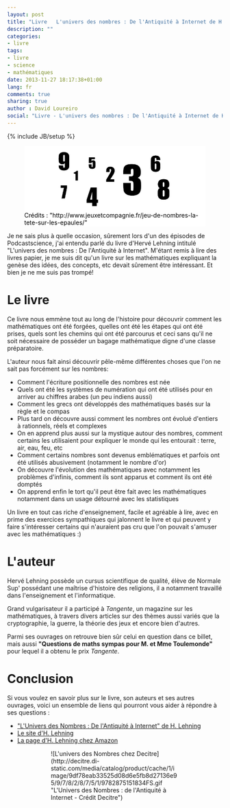 ```yaml
---
layout: post
title: "Livre   L'univers des nombres : De l'Antiquité à Internet de H. Lehning"
description: ""
categories:
- livre
tags:
- livre
- science
- mathématiques
date: 2013-11-27 18:17:38+01:00
lang: fr
comments: true
sharing: true
author : David Loureiro
social: "Livre - L'univers des nombres : De l'Antiquité à Internet de H. Lehning"
---
```

{% include JB/setup %}

<p>
<figure style="background-color:white;">
<img style="background-color:white; display:block; margin-left:auto; margin-right:auto; width:300px" src="/assets/images/nombres.jpg" alt='Crédits : http://www.jeuxetcompagnie.fr/jeu-de-nombres-la-tete-sur-les-epaules/'/>
<figcaption style="color:black; margin-top:auto; position:relative; bottom:0">Crédits : "http://www.jeuxetcompagnie.fr/jeu-de-nombres-la-tete-sur-les-epaules/"</figcaption>
</figure>
</p>

Je ne sais plus à quelle occasion, sûrement lors d'un des épisodes de Podcastscience, j'ai entendu parlé du livre d'Hervé Lehning intitulé "L'univers des nombres : De l'Antiquité à Internet". M'étant remis à lire des livres papier, je me suis dit qu'un livre sur les mathématiques expliquant la genèse des idées, des concepts, etc devait sûrement être intéressant. Et bien je ne me suis pas trompé!

<!-- *more* -->

# Le livre

Ce livre nous emmène tout au long de l'histoire pour découvrir comment les mathématiques ont été forgées, quelles ont été les étapes qui ont été prises, quels sont les chemins qui ont été parcourus et ceci sans qu'il ne soit nécessaire de posséder un bagage mathématique digne d'une classe préparatoire.

L'auteur nous fait ainsi découvrir pêle-même différentes choses que l'on ne sait pas forcément sur les nombres:

 * Comment l'écriture positionnelle des nombres est née
 * Quels ont été les systèmes de numération qui ont été utilisés pour en arriver au chiffres arabes (un peu indiens aussi)
 * Comment les grecs ont développés des mathématiques basés sur la règle et le compas
 * Plus tard on découvre aussi comment les nombres ont évolué d'entiers à rationnels, réels et complexes
 * On en apprend plus aussi sur la mystique autour des nombres, comment certains les utilisaient pour expliquer le monde qui les entourait : terre, air, eau, feu, etc
 * Comment certains nombres sont devenus emblématiques et parfois ont été utilisés abusivement (notamment le nombre d'or)
 * On découvre l'évolution des mathématiques avec notamment les problèmes d'infinis, comment ils sont apparus et comment ils ont été domptés
 * On apprend enfin le tort qu'il peut être fait avec les mathématiques notamment dans un usage détourné avec les statistiques

Un livre en tout cas riche d'enseignement, facile et agréable à lire, avec en prime des exercices sympathiques qui jalonnent le livre et qui peuvent y faire s'intéresser certains qui n'auraient pas cru que l'on pouvait s'amuser avec les mathématiques :)

# L'auteur

Hervé Lehning possède un cursus scientifique de qualité, élève de Normale Sup' possédant une maîtrise d'histoire des religions, il a notamment travaillé dans l'enseignement et l'informatique.

Grand vulgarisateur il a participé à *Tangente*, un magazine sur les mathématiques, à travers divers articles sur des thèmes aussi variés que la cryptographie, la guerre, la théorie des jeux et encore bien d'autres.

Parmi ses ouvrages on retrouve bien sûr celui en question dans ce billet, mais aussi **"Questions de maths sympas pour M. et Mme Toulemonde"** pour lequel il a obtenu le prix *Tangente*.

# Conclusion

Si vous voulez en savoir plus sur le livre, son auteurs et ses autres ouvrages, voici un ensemble de liens qui pourront vous aider à répondre à ses questions :

 * ["L'Univers des Nombres : De l'Antiquité à Internet" de H. Lehning](http://www.amazon.fr/LUnivers-nombres-De-lAntiquit%C3%A9-Internet/dp/2875151835)
 * [Le site d'H. Lehning](http://www.lehning.eu/)
 * [La page d'H. Lehning chez Amazon](http://www.amazon.fr/Herv%C3%A9-Lehning/e/B004MNT5VQ/ref=ntt_dp_epwbk_0)

<p style="display:block; margin-left:auto; margin-right:auto; width:300px">
![L'univers des Nombres chez Decitre](http://decitre.di-static.com/media/catalog/product/cache/1/image/9df78eab33525d08d6e5fb8d27136e95/9/7/8/2/8/7/5/1/9782875151834FS.gif "L'Univers des Nombres : de l'Antiquité à Internet - Crédit Decitre")
</p>
